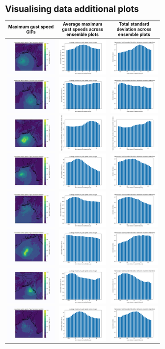 # Visualising data additional plots




Maximum gust speed GIFs | Average maximum gust speeds across ensemble plots |Total standard deviation across ensemble plots
:---------------------:|:----:|:----:|
![AILA_max_gust_speed_GIF](https://github.com/elenafillo/ADS_data/blob/main/visualising_ensemble_data/average_variance_across_ensembles/aila/results/aila_max.gif) | ![AILA_max_gust_speed_avg](https://github.com/elenafillo/ADS_data/blob/main/visualising_ensemble_data/average_variance_across_ensembles/aila/results/aila_max_avg.png) | ![AILA_max_gust_speed_total_stdev](https://github.com/elenafillo/ADS_data/blob/main/visualising_ensemble_data/average_variance_across_ensembles/aila/results/aila_stdev_sums.png)
![AKASH_max_gust_speed_GIF](https://github.com/elenafillo/ADS_data/blob/main/visualising_ensemble_data/average_variance_across_ensembles/akash/results/akash_max.gif) | ![AKASH_max_gust_speed_avg](https://github.com/elenafillo/ADS_data/blob/main/visualising_ensemble_data/average_variance_across_ensembles/akash/results/akash_max_avg.png) | ![AKASH_max_gust_speed_total_stdev](https://github.com/elenafillo/ADS_data/blob/main/visualising_ensemble_data/average_variance_across_ensembles/akash/results/akash_stdev_sums.png)
![BOB01_max_gust_speed_GIF](https://github.com/elenafillo/ADS_data/blob/main/visualising_ensemble_data/average_variance_across_ensembles/bob01/results/bob01_max.gif) | ![BOB01_max_gust_speed_avg](https://github.com/elenafillo/ADS_data/blob/main/visualising_ensemble_data/average_variance_across_ensembles/bob01/results/bob01_max_avg.png) | ![BOB01_max_gust_speed_total_stdev](https://github.com/elenafillo/ADS_data/blob/main/visualising_ensemble_data/average_variance_across_ensembles/bob01/results/bob01_stdev_sums.png)
![BOB07_max_gust_speed_GIF](https://github.com/elenafillo/ADS_data/blob/main/visualising_ensemble_data/average_variance_across_ensembles/bob07/results/bob07_max.gif) | ![BOB07_max_gust_speed_avg](https://github.com/elenafillo/ADS_data/blob/main/visualising_ensemble_data/average_variance_across_ensembles/bob07/results/bob07_max_avg.png) | ![BOB07_max_gust_speed_total_stdev](https://github.com/elenafillo/ADS_data/blob/main/visualising_ensemble_data/average_variance_across_ensembles/bob07/results/bob07_stdev_sums.png)
![ROANU_max_gust_speed_GIF](https://github.com/elenafillo/ADS_data/blob/main/visualising_ensemble_data/average_variance_across_ensembles/roanu/results/roanu_max.gif) | ![ROANU_max_gust_speed_avg](https://github.com/elenafillo/ADS_data/blob/main/visualising_ensemble_data/average_variance_across_ensembles/roanu/results/roanu_max_avg.png) | ![ROANU_max_gust_speed_total_stdev](https://github.com/elenafillo/ADS_data/blob/main/visualising_ensemble_data/average_variance_across_ensembles/roanu/results/roanu_stdev_sums.png)
![SIDR_max_gust_speed_GIF](https://github.com/elenafillo/ADS_data/blob/main/visualising_ensemble_data/average_variance_across_ensembles/sidr/results/sidr_max.gif) | ![SIDR_max_gust_speed_avg](https://github.com/elenafillo/ADS_data/blob/main/visualising_ensemble_data/average_variance_across_ensembles/sidr/results/sidr_max_avg.png) | ![SIDR_max_gust_speed_total_stdev](https://github.com/elenafillo/ADS_data/blob/main/visualising_ensemble_data/average_variance_across_ensembles/sidr/results/sidr_stdev_sums.png)
![tc01b_max_gust_speed_GIF](https://github.com/elenafillo/ADS_data/blob/main/visualising_ensemble_data/average_variance_across_ensembles/tc01b/results/tc01b_max.gif) | ![tc01b_max_gust_speed_avg](https://github.com/elenafillo/ADS_data/blob/main/visualising_ensemble_data/average_variance_across_ensembles/tc01b/results/tc01b_max_avg.png) | ![tc01b_max_gust_speed_total_stdev](https://github.com/elenafillo/ADS_data/blob/main/visualising_ensemble_data/average_variance_across_ensembles/tc01b/results/tc01b_stdev_sums.png)
![viyaru_max_gust_speed_GIF](https://github.com/elenafillo/ADS_data/blob/main/visualising_ensemble_data/average_variance_across_ensembles/viyaru/results/viyaru_max.gif) | ![viyaru_max_gust_speed_avg](https://github.com/elenafillo/ADS_data/blob/main/visualising_ensemble_data/average_variance_across_ensembles/viyaru/results/viyaru_max_avg.png) | ![viyaru_max_gust_speed_total_stdev](https://github.com/elenafillo/ADS_data/blob/main/visualising_ensemble_data/average_variance_across_ensembles/viyaru/results/viyaru_stdev_sums.png)
